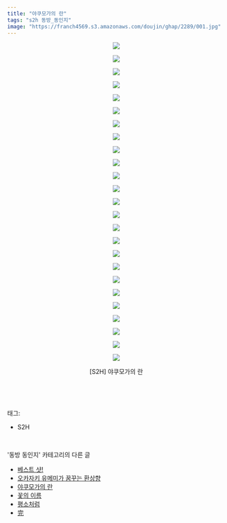 ```yaml
---
title: "야쿠모가의 란"
tags: "s2h 동방_동인지"
image: "https://franch4569.s3.amazonaws.com/doujin/ghap/2289/001.jpg"
---
```

<div class="article">
<p style="text-align: center; clear: none; float: none;"><img src="{{ site.imgserver2 }}/ghap/2289/001.jpg"/></p>
<p style="text-align: center; clear: none; float: none;"><img src="{{ site.imgserver2 }}/ghap/2289/002.jpg"/></p>
<p style="text-align: center; clear: none; float: none;"><img src="{{ site.imgserver2 }}/ghap/2289/003.jpg"/></p>
<p style="text-align: center; clear: none; float: none;"><img src="{{ site.imgserver2 }}/ghap/2289/004.jpg"/></p>
<p style="text-align: center; clear: none; float: none;"><img src="{{ site.imgserver2 }}/ghap/2289/005.jpg"/></p>
<p style="text-align: center; clear: none; float: none;"><img src="{{ site.imgserver2 }}/ghap/2289/006.jpg"/></p>
<p style="text-align: center; clear: none; float: none;"><img src="{{ site.imgserver2 }}/ghap/2289/007.jpg"/></p>
<p style="text-align: center; clear: none; float: none;"><img src="{{ site.imgserver2 }}/ghap/2289/008.jpg"/></p>
<p style="text-align: center; clear: none; float: none;"><img src="{{ site.imgserver2 }}/ghap/2289/009.jpg"/></p>
<p style="text-align: center; clear: none; float: none;"><img src="{{ site.imgserver2 }}/ghap/2289/010.jpg"/></p>
<p style="text-align: center; clear: none; float: none;"><img src="{{ site.imgserver2 }}/ghap/2289/011.jpg"/></p>
<p style="text-align: center; clear: none; float: none;"><img src="{{ site.imgserver2 }}/ghap/2289/012.jpg"/></p>
<p style="text-align: center; clear: none; float: none;"><img src="{{ site.imgserver2 }}/ghap/2289/013.jpg"/></p>
<p style="text-align: center; clear: none; float: none;"><img src="{{ site.imgserver2 }}/ghap/2289/014.jpg"/></p>
<p style="text-align: center; clear: none; float: none;"><img src="{{ site.imgserver2 }}/ghap/2289/015.jpg"/></p>
<p style="text-align: center; clear: none; float: none;"><img src="{{ site.imgserver2 }}/ghap/2289/016.jpg"/></p>
<p style="text-align: center; clear: none; float: none;"><img src="{{ site.imgserver2 }}/ghap/2289/017.jpg"/></p>
<p style="text-align: center; clear: none; float: none;"><img src="{{ site.imgserver2 }}/ghap/2289/018.jpg"/></p>
<p style="text-align: center; clear: none; float: none;"><img src="{{ site.imgserver2 }}/ghap/2289/019.jpg"/></p>
<p style="text-align: center; clear: none; float: none;"><img src="{{ site.imgserver2 }}/ghap/2289/020.jpg"/></p>
<p style="text-align: center; clear: none; float: none;"><img src="{{ site.imgserver2 }}/ghap/2289/021.jpg"/></p>
<p style="text-align: center; clear: none; float: none;"><img src="{{ site.imgserver2 }}/ghap/2289/022.jpg"/></p>
<p style="text-align: center; clear: none; float: none;"><img src="{{ site.imgserver2 }}/ghap/2289/023.jpg"/></p>
<p style="text-align: center; clear: none; float: none;"><img src="{{ site.imgserver2 }}/ghap/2289/024.jpg"/></p>
<p style="text-align: center; clear: none; float: none;"><img src="{{ site.imgserver2 }}/ghap/2289/025.jpg"/></p>
<p style="text-align: center; clear: none; float: none;">[S2H] 야쿠모가의 란</p>
<p><br/></p>
</div><br/>
<div class="tagTrail">
<p>태그: </p>
<ul>
<li>S2H</li>
</ul>
</div><br/>
<div class="another">
<p>'동방 동인지' 카테고리의 다른 글</p>
<ul>
<li><a href="/ghap_2292">베스트 샷!</a></li>
<li><a href="/ghap_2291">오카자키 유메미가 꿈꾸는 환상향</a></li>
<li><a href="/ghap_2289">야쿠모가의 란</a></li>
<li><a href="/ghap_2288">꽃의 이름</a></li>
<li><a href="/ghap_2287">평소처럼</a></li>
<li><a href="/ghap_2286">完</a></li>
</ul>
</div><br/>
<div class="cb_module cb_fluid">
<div class="cb_wrt cb_profile">
</div><!-- commentList close -->
</div><br/>
